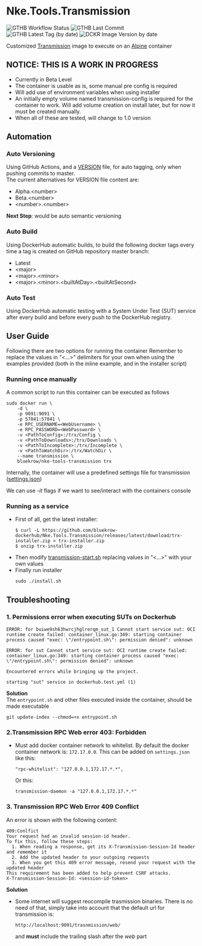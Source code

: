 # Nke.Tools.Transmission 

![GTHB Workflow Status](https://img.shields.io/github/workflow/status/bluekrow-dockerhub/Nke.Tools.Transmission/Auto-Versioning?label=CI%20Pipeline&logo=github)
![GTHB Last Commit](https://img.shields.io/github/last-commit/bluekrow-dockerhub/Nke.Tools.Transmission?label=Last%20Commit&logo=github)
![GTHB Latest Tag (by date)](https://img.shields.io/github/v/tag/bluekrow-dockerhub/Nke.Tools.Transmission?label=Latest%20Tag&logo=github)
![DCKR Image Version by date](https://img.shields.io/docker/v/bluekrow/nke-tools-transmission?color=blue&logo=docker)

Customized [Transmission](https://transmissionbt.com/) image to execute on an [Alpine](https://alpinelinux.org) container  

## NOTICE: THIS IS A WORK IN PROGRESS
- Currently in Beta Level
- The container is usable as is, some manual pre config is required 
- Will add use of environment variables when using installer
- An initially empty volume named transmission-config is required for the container to work. Will add volume creation on install later, but for now it must be created manually.
- When all of these are tested, will change to 1.0 version

## Automation
### Auto Versioning
Using GitHub Actions, and a [VERSION](VERSION) file, for auto tagging, only when pushing commits to master.  
The current alternatives for VERSION file content are:
- Alpha.\<number>
- Beta.\<number>
- \<number>.\<number>
 
**Next Step**: would be auto semantic versioning
### Auto Build
Using DockerHub automatic builds, to build the following docker tags every time a tag is created on GitHub repository master branch:
- Latest
- \<major>
- \<major>.\<minor>
- \<major>.\<minor>.\<builtAtDay>.\<builtAtSecond>
### Auto Test 
Using DockerHub automatic testing with a System Under Test (SUT) service after every build and before every push to the DockerHub registry.

## User Guide
Following there are two options for running the container
Remember to replace the values in "<...>" delimiters for your own when using the examples provided (both in the inline example, and in the installer script) 

### Running once manually 
A common script  to run this container can be executed as follows
```
sudo docker run \
    -d \
    -p 9091:9091 \
    -p 57841:57841 \
    -e RPC_USERNAME=<WebUsername> \
    -e RPC_PASSWORD=<WebPassword> \
    -v <PathToConfig>:/trx/Config \
    -v <PathToDownloads>:/trx/Downloads \
    -v <PathToIncomplete>:/trx/Incomplete \
    -v <PathToWatchDir>:/trx/WatchDir \
    --name transmission \
    bluekrow/nke-tools-transmission trx   
```
Internally, the container will use a predefined settings file for transmission ([settings.json](Dockerfile.Scripts/110.settings.json))

We can use _-it_ flags if we want to see/interact with the containers console

### Running as a service 
- First of all, get the latest installer:
  ```
  $ curl -L https://github.com/bluekrow-dockerhub/Nke.Tools.Transmission/releases/latest/download/trx-installer.zip > trx-installer.zip
  $ unzip trx-installer.zip
  ```
- Then modify [transmission-start.sh](/Install/transmission-start.sh) replacing values in "<...>" with your own values
- Finally run installer
  ```
  sudo ./install.sh
  ```

## Troubleshooting
### 1. Permissions error when executing SUTs on Dockerhub
  ```
  ERROR: for buiwe9sh63hwrcjhglrerqm_sut_1 Cannot start service sut: OCI runtime create failed: container_linux.go:349: starting container process caused "exec: \"/entrypoint.sh\": permission denied": unknown  

  ERROR: for sut Cannot start service sut: OCI runtime create failed: container_linux.go:349: starting container process caused "exec: \"/entrypoint.sh\": permission denied": unknown

  Encountered errors while bringing up the project.

  starting "sut" service in dockerhub.test.yml (1)
  ```
  **Solution**  
The `entrypoint.sh` and other files executed inside the container, should be made executable
```
git update-index --chmod=+x entrypoint.sh
```

### 2.Transmission RPC Web error 403: Forbidden
- Must add docker container network to whitelist. By default the docker container network is: `172.17.0.0`. This can be added on `settings.json` like this:
  ```
  "rpc-whitelist": "127.0.0.1,172.17.*.*",
  ```
  Or this:
  ```
  transmission-daemon -a "127.0.0.1,172.17.*.*"
  ```

### 3. Transmission RPC Web Error 409 Conflict
An error is shown with the following content:
```
409:Conlfict
Your request had an invalid session-id header.
To fix this, follow these steps:
  1. When reading a response, get its X-Transmission-Session-Id header and remember it
  2. Add the updated header to your outgoing requests
  3. When you get this 409 error message, resend your request with the updated header
This requirement has been added to help prevent CSRF attacks.
X-Transmission-Session-Id: <session-id-token>
```
**Solution**
- Some internet will suggest reocompile trasmission binaries. There is no need of that, simply take into account that the default url for transmission is:
  ```
  http://localhost:9091/trasnmission/web/
  ``` 
  and **must** include the trailing slash after the _web_ part
